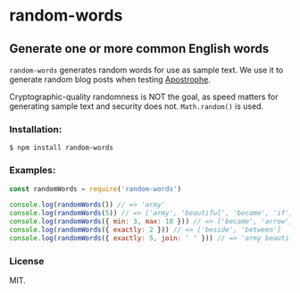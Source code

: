 # random-words

## Generate one or more common English words

`random-words` generates random words for use as sample text. We use it to generate random blog posts when testing [Apostrophe](http://apostrophenow.org).

Cryptographic-quality randomness is NOT the goal, as speed matters for generating sample text and security does not. `Math.random()` is used.

### Installation:

```
$ npm install random-words
```

### Examples:

```javascript
const randomWords = require('random-words')

console.log(randomWords()) // => 'army'
console.log(randomWords(5)) // => ['army', 'beautiful', 'became', 'if', 'actually']
console.log(randomWords({ min: 3, max: 10 })) // => ['became', 'arrow', 'article', 'therefore']
console.log(randomWords({ exactly: 2 })) // => ['beside', 'between']
console.log(randomWords({ exactly: 5, join: ' ' })) // => 'army beautiful became if exactly'
```

### License

MIT.
